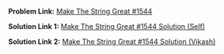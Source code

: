 **Problem Link:** [Make The String Great #1544](https://leetcode.com/problems/make-the-string-great/)

**Solution Link 1:** [Make The String Great #1544 Solution (Self)](./Solution_self.java)

**Solution Link 2:** [Make The String Great #1544 Solution (Vikash)](./Solution_Vikash.java)
